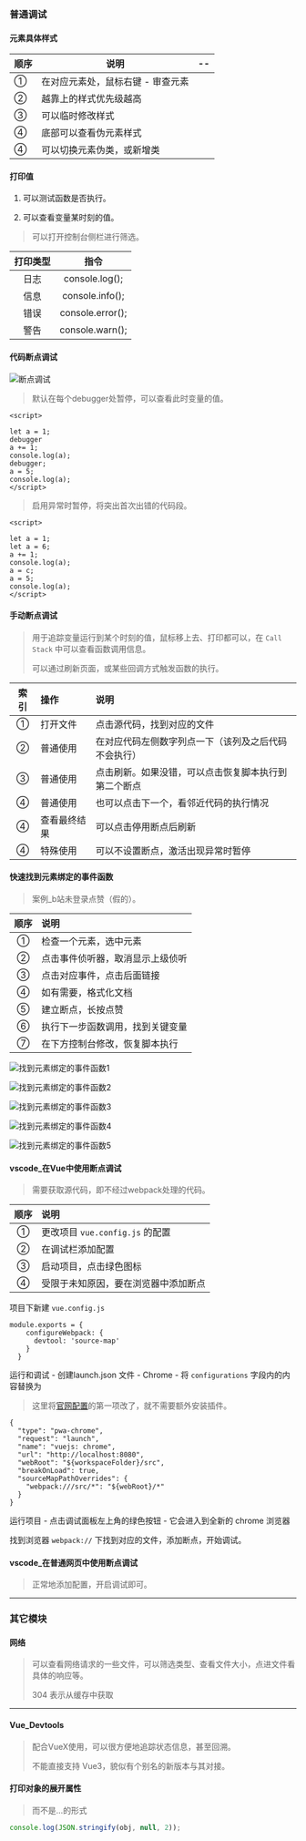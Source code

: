 ### 普通调试  

#### 元素具体样式

| 顺序 | 说明                              | --   |
| ---- | --------------------------------- | ---- |
| ①    | 在对应元素处，鼠标右键 - 审查元素 |      |
| ②    | 越靠上的样式优先级越高            |      |
| ③    | 可以临时修改样式                  |      |
| ④    | 底部可以查看伪元素样式            |      |
| ④    | 可以切换元素伪类，或新增类        |      |




#### 打印值  

1. 可以测试函数是否执行。  

2. 可以查看变量某时刻的值。  

> 可以打开控制台侧栏进行筛选。  

打印类型 | 指令
:-: | :-:
日志 | console.log();
信息 | console.info();
错误 | console.error();
警告 | console.warn();




#### 代码断点调试  

![断点调试](./img/断点调试.jpg)  

> 默认在每个debugger处暂停，可以查看此时变量的值。  
```
<script>    

let a = 1;
debugger
a += 1;
console.log(a);
debugger;
a = 5;
console.log(a);
</script> 
```

> 启用异常时暂停，将突出首次出错的代码段。  
```
<script>    

let a = 1;
let a = 6;
a += 1;
console.log(a);
a = c;
a = 5;
console.log(a);
</script>  
```




#### 手动断点调试  
> 用于追踪变量运行到某个时刻的值，鼠标移上去、打印都可以，在 `Call Stack` 中可以查看函数调用信息。  
> 
> 可以通过刷新页面，或某些回调方式触发函数的执行。    

索引 | 操作 | 说明
:-: | :- | :- 
① | 打开文件 | 点击源代码，找到对应的文件
② | 普通使用 | 在对应代码左侧数字列点一下（该列及之后代码不会执行）
③ | 普通使用 | 点击刷新。如果没错，可以点击恢复脚本执行到第二个断点  
④ | 普通使用 | 也可以点击下一个，看邻近代码的执行情况
④ | 查看最终结果 | 可以点击停用断点后刷新
④ | 特殊使用 | 可以不设置断点，激活出现异常时暂停  




#### 快速找到元素绑定的事件函数
> 案例_b站未登录点赞（假的）。

顺序 | 说明
:-: | :- 
① | 检查一个元素，选中元素
② | 点击事件侦听器，取消显示上级侦听
③ | 点击对应事件，点击后面链接  
④ | 如有需要，格式化文档
⑤ | 建立断点，长按点赞
⑥ | 执行下一步函数调用，找到关键变量  
⑦ | 在下方控制台修改，恢复脚本执行 

![找到元素绑定的事件函数1](./img/找到元素绑定的事件函数1.jpg)  

![找到元素绑定的事件函数2](./img/找到元素绑定的事件函数2.jpg)  

![找到元素绑定的事件函数3](./img/找到元素绑定的事件函数3.jpg)  

![找到元素绑定的事件函数4](./img/找到元素绑定的事件函数4.jpg)  

![找到元素绑定的事件函数5](./img/找到元素绑定的事件函数5.jpg)  






#### vscode_在Vue中使用断点调试   
> 需要获取源代码，即不经过webpack处理的代码。  

顺序 | 说明
:-: | :- 
① | 更改项目 `vue.config.js` 的配置  
② | 在调试栏添加配置
③ | 启动项目，点击绿色图标  
④ | 受限于未知原因，要在浏览器中添加断点

项目下新建 `vue.config.js`
```
module.exports = {
    configureWebpack: {
      devtool: 'source-map'
    }
  }
```

运行和调试 - 创建launch.json 文件 - Chrome - 将 `configurations` 字段内的内容替换为  

> 这里将[官网配置](https://cn.vuejs.org/v2/cookbook/debugging-in-vscode.html)的第一项改了，就不需要额外安装插件。  
```
{
  "type": "pwa-chrome",
  "request": "launch",
  "name": "vuejs: chrome",
  "url": "http://localhost:8080",
  "webRoot": "${workspaceFolder}/src",
  "breakOnLoad": true,
  "sourceMapPathOverrides": {
    "webpack:///src/*": "${webRoot}/*"
  }
}
```

运行项目 - 点击调试面板左上角的绿色按钮 - 它会进入到全新的 chrome 浏览器

找到浏览器 `webpack://` 下找到对应的文件，添加断点，开始调试。  




#### vscode_在普通网页中使用断点调试   
> 正常地添加配置，开启调试即可。  

----

### 其它模块


#### 网络  
> 可以查看网络请求的一些文件，可以筛选类型、查看文件大小，点进文件看具体的响应等。  
>  
> 304 表示从缓存中获取


----

#### Vue_Devtools
> 配合VueX使用，可以很方便地追踪状态信息，甚至回溯。  
>
> 不能直接支持 Vue3，貌似有个别名的新版本与其对接。  



#### 打印对象的展开属性

> 而不是...的形式

```javascript
console.log(JSON.stringify(obj, null, 2));
```







